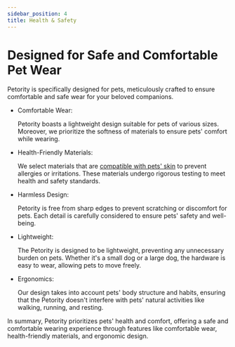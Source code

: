 ```yaml
---
sidebar_position: 4
title: Health & Safety
---
```

# Designed for Safe and Comfortable Pet Wear
Petority is specifically designed for pets, meticulously crafted to ensure comfortable and safe wear for your beloved companions. 

+ Comfortable Wear:

    Petority boasts a lightweight design suitable for pets of various sizes. Moreover, we prioritize the softness of materials to ensure pets' comfort while wearing.

+ Health-Friendly Materials:

    We select materials that are [compatible with pets' skin](/docs/devices/getting-started/Introduce) to prevent allergies or irritations. These materials undergo rigorous testing to meet health and safety standards.

+ Harmless Design:

    Petority is free from sharp edges to prevent scratching or discomfort for pets. Each detail is carefully considered to ensure pets' safety and well-being.

+ Lightweight:

    The Petority is designed to be lightweight, preventing any unnecessary burden on pets. Whether it's a small dog or a large dog, the hardware is easy to wear, allowing pets to move freely.

+ Ergonomics:

    Our design takes into account pets' body structure and habits, ensuring that the Petority doesn't interfere with pets' natural activities like walking, running, and resting.

In summary, Petority prioritizes pets' health and comfort, offering a safe and comfortable wearing experience through features like comfortable wear, health-friendly materials, and ergonomic design. 
